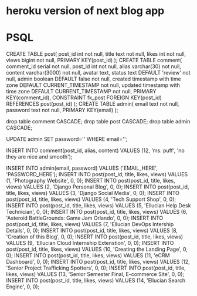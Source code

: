 # heroku version of next blog app

# PSQL

CREATE TABLE post(
  post_id int not null,
  title text not null,
  likes int not null,
  views bigint not null,
  PRIMARY KEY(post_id)
);
CREATE TABLE comment(
  comment_id serial not null,
  post_id int not null,
  alias varchar(30) not null,
  content varchar(3000) not null,
  avatar text,
  status text DEFAULT 'review' not null,
  admin boolean DEFAULT false not null,
  created timestamp with time zone DEFAULT CURRENT_TIMESTAMP not null,
  updated timestamp with time zone DEFAULT CURRENT_TIMESTAMP not null,
  PRIMARY KEY(comment_id),
  CONSTRAINT fk_post
    FOREIGN KEY(post_id)
      REFERENCES post(post_id)
);
CREATE TABLE admin(
  email text not null,
  password text not null,
  PRIMARY KEY(email)
);

drop table comment CASCADE;
drop table post CASCADE;
drop table admin CASCADE;

UPDATE admin SET password='' WHERE email='';

INSERT INTO comment(post_id, alias, content) VALUES (12, 'ms. puff', 'no they are nice and smooth');

INSERT INTO admin(email, password) VALUES ('EMAIL_HERE', 'PASSWORD_HERE');
INSERT INTO post(post_id, title, likes, views) VALUES (1, 'Photography Website', 0, 0);
INSERT INTO post(post_id, title, likes, views) VALUES (2, 'Django Personal Blog', 0, 0);
INSERT INTO post(post_id, title, likes, views) VALUES (3, 'Django Social Media', 0, 0);
INSERT INTO post(post_id, title, likes, views) VALUES (4, 'Tech Support Shop', 0, 0);
INSERT INTO post(post_id, title, likes, views) VALUES (5, 'Ellucian Help Desk Technician', 0, 0);
INSERT INTO post(post_id, title, likes, views) VALUES (6, 'Asteroid BattleGrounds: Game Jam Orlando', 0, 0);
INSERT INTO post(post_id, title, likes, views) VALUES (7, 'Ellucian DevOps Intership Details', 0, 0);
INSERT INTO post(post_id, title, likes, views) VALUES (8, 'Creation of this Blog', 0, 0);
INSERT INTO post(post_id, title, likes, views) VALUES (9, 'Ellucian Cloud Internship Extenstion', 0, 0);
INSERT INTO post(post_id, title, likes, views) VALUES (10, 'Creating the Landing Page', 0, 0);
INSERT INTO post(post_id, title, likes, views) VALUES (11, 'eCRM Dashboard', 0, 0);
INSERT INTO post(post_id, title, likes, views) VALUES (12, 'Senior Project Trafficking Spotters', 0, 0);
INSERT INTO post(post_id, title, likes, views) VALUES (13, 'Senior Semester Final, E-commerce Site', 0, 0);
INSERT INTO post(post_id, title, likes, views) VALUES (14, 'Ellucian Search Engine', 0, 0);